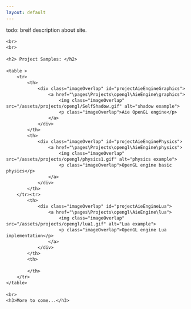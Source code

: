 ```yaml
---
layout: default
---
```

<div>
    todo: breif description about site.

    <br>
    <br>

    <h2> Project Samples: </h2>
    
    <table >
        <tr>
            <th>
                <div class="imageOverlap" id="projectAieEngineGraphics">
                    <a href="\pages\Projects\opengl\AieEngine\graphics">
                        <img class="imageOverlap" src="/assets/projects/opengl/SelfShadow.gif" alt="shadow example">
                        <p class="imageOverlap">Aie OpenGL engine</p>
                    </a>
                </div>
            </th>
            <th>
                <div class="imageOverlap" id="projectAieEnginePhysics">
                    <a href="\pages\Projects\opengl\AieEngine\physics">
                        <img class="imageOverlap" src="/assets/projects/opengl/physics1.gif" alt="physics example">
                        <p class="imageOverlap">OpenGL engine basic physics</p>
                    </a>
                </div>
            </th>
        </tr><tr>
            <th>
                <div class="imageOverlap" id="projectAieEngineLua">
                    <a href="\pages\Projects\opengl\AieEngine\lua">
                        <img class="imageOverlap" src="/assets/projects/opengl/lua1.gif" alt="Lua example">
                        <p class="imageOverlap">OpenGL engine Lua implementation</p>
                    </a>
                </div>
            </th>
            <th>
    
            </th>
        </tr>
    </table>

    <br>
    <h3>More to come...</h3>

</div>